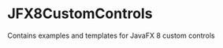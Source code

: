 JFX8CustomControls
==================

Contains examples and templates for JavaFX 8 custom controls
